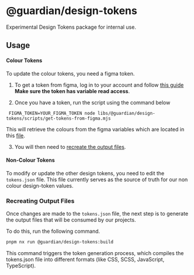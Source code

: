 # @guardian/design-tokens

Experimental Design Tokens package for internal use.

## Usage

#### Colour Tokens

To update the colour tokens, you need a figma token.

1. To get a token from figma, log in to your account and follow [this guide](https://help.figma.com/hc/en-us/articles/8085703771159-Manage-personal-access-tokens) **Make sure the token has variable read access**.

2. Once you have a token, run the script using the command below

```shell
 FIGMA_TOKEN=YOUR_FIGMA_TOKEN node libs/@guardian/design-tokens/scripts/get-tokens-from-figma.mjs
```

This will retrieve the colours from the figma variables which are located in this [file](https://www.figma.com/file/pFyKEeR5PLCA3ZuUEOiXoR/%5BTEST%5D-Variables-%2F-Primitives-Colours?type=design&node-id=16-2&mode=design&t=F8y1oWceORRqnQd5-0).

3. You will then need to [recreate the output files](#recreating-output-files).

#### Non-Colour Tokens

To modify or update the other design tokens, you need to edit the `tokens.json` file. This file currently serves as the source of truth for our non colour design-token values.

### Recreating Output Files

Once changes are made to the `tokens.json` file, the next step is to generate the output files that will be consumed by our projects.

To do this, run the following command.

```sh
pnpm nx run @guardian/design-tokens:build
```

This command triggers the token generation process, which compiles the tokens.json file into different formats (like CSS, SCSS, JavaScript, TypeScript).
